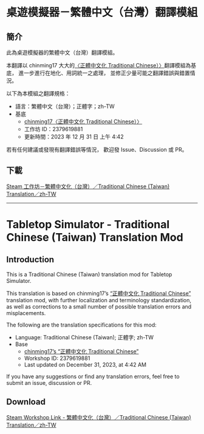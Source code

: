 # 桌遊模擬器－繁體中文（台灣）翻譯模組

## 簡介

此為桌遊模擬器的繁體中文（台灣）翻譯模組。

本翻譯以 chinming17 大大的[〈正體中文化 Traditional Chinese）〉](https://steamcommunity.com/sharedfiles/filedetails/?id=2379619881)翻譯模組為基底，
進一步進行在地化、用詞統一之處理，
並修正少量可能之翻譯錯誤與錯置情況。

以下為本模組之翻譯規格：
- 語言：繁體中文（台灣）；正體字；zh-TW
- 基底
    - [chinming17〈正體中文化 Traditional Chinese）〉](https://steamcommunity.com/sharedfiles/filedetails/?id=2379619881)
    - 工作坊 ID：2379619881
    - 更新時間：2023 年 12 月 31 日 上午 4:42

若有任何建議或發現有翻譯錯誤等情況，
歡迎發 Issue、Discussion 或 PR。

## 下載

[Steam 工作坊－繁體中文化（台灣）／Traditional Chinese (Taiwan) Translation／zh-TW](https://steamcommunity.com/sharedfiles/filedetails/?id=3578945113)

---

# Tabletop Simulator - Traditional Chinese (Taiwan) Translation Mod

## Introduction

This is a Traditional Chinese (Taiwan) translation mod for Tabletop Simulator.

This translation is based on chinming17’s [“正體中文化 Traditional Chinese”](https://steamcommunity.com/sharedfiles/filedetails/?id=2379619881) translation mod,
with further localization and terminology standardization,
as well as corrections to a small number of possible translation errors and misplacements.

The following are the translation specifications for this mod:
- Language: Traditional Chinese (Taiwan); 正體字; zh-TW
- Base
    - [chinming17’s “正體中文化 Traditional Chinese”](https://steamcommunity.com/sharedfiles/filedetails/?id=2379619881)
    - Workshop ID: 2379619881
    - Last updated on December 31, 2023, at 4:42 AM

If you have any suggestions or find any translation errors,
feel free to submit an issue, discussion or PR.

## Download

[Steam Workshop Link - 繁體中文化（台灣）／Traditional Chinese (Taiwan) Translation／zh-TW](https://steamcommunity.com/sharedfiles/filedetails/?id=3578945113)
